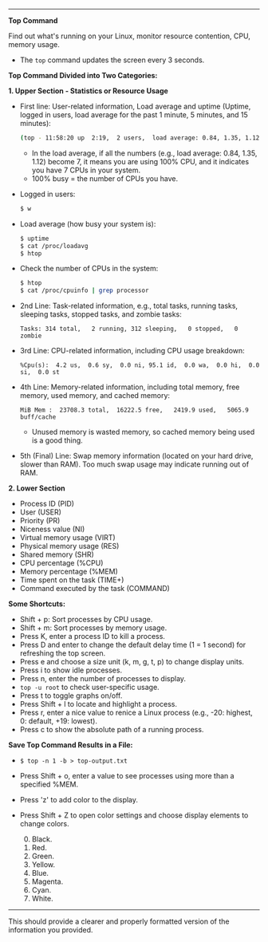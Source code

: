 
---

**Top Command**

Find out what's running on your Linux, monitor resource contention, CPU, memory usage.

- The `top` command updates the screen every 3 seconds.

**Top Command Divided into Two Categories:**

**1. Upper Section - Statistics or Resource Usage**

- First line: User-related information, Load average and uptime (Uptime, logged in users, load average for the past 1 minute, 5 minutes, and 15 minutes):
  ```bash
  (top - 11:58:20 up  2:19,  2 users,  load average: 0.84, 1.35, 1.12)
  ```
  - In the load average, if all the numbers (e.g., load average: 0.84, 1.35, 1.12) become 7, it means you are using 100% CPU, and it indicates you have 7 CPUs in your system.
  - 100% busy = the number of CPUs you have.

- Logged in users:
  ```bash
  $ w
  ```

- Load average (how busy your system is):
  ```bash
  $ uptime
  $ cat /proc/loadavg
  $ htop
  ```

- Check the number of CPUs in the system:
  ```bash
  $ htop
  $ cat /proc/cpuinfo | grep processor
  ```

- 2nd Line: Task-related information, e.g., total tasks, running tasks, sleeping tasks, stopped tasks, and zombie tasks:
  ```
  Tasks: 314 total,   2 running, 312 sleeping,   0 stopped,   0 zombie
  ```

- 3rd Line: CPU-related information, including CPU usage breakdown:
  ```
  %Cpu(s):  4.2 us,  0.6 sy,  0.0 ni, 95.1 id,  0.0 wa,  0.0 hi,  0.0 si,  0.0 st
  ```

- 4th Line: Memory-related information, including total memory, free memory, used memory, and cached memory:
  ```
  MiB Mem :  23708.3 total,  16222.5 free,   2419.9 used,   5065.9 buff/cache
  ```
  - Unused memory is wasted memory, so cached memory being used is a good thing.

- 5th (Final) Line: Swap memory information (located on your hard drive, slower than RAM). Too much swap usage may indicate running out of RAM.

**2. Lower Section**

- Process ID (PID)
- User (USER)
- Priority (PR)
- Niceness value (NI)
- Virtual memory usage (VIRT)
- Physical memory usage (RES)
- Shared memory (SHR)
- CPU percentage (%CPU)
- Memory percentage (%MEM)
- Time spent on the task (TIME+)
- Command executed by the task (COMMAND)

**Some Shortcuts:**

- Shift + p: Sort processes by CPU usage.
- Shift + m: Sort processes by memory usage.
- Press K, enter a process ID to kill a process.
- Press D and enter to change the default delay time (1 = 1 second) for refreshing the top screen.
- Press e and choose a size unit (k, m, g, t, p) to change display units.
- Press i to show idle processes.
- Press n, enter the number of processes to display.
- `top -u root` to check user-specific usage.
- Press t to toggle graphs on/off.
- Press Shift + l to locate and highlight a process.
- Press r, enter a nice value to renice a Linux process (e.g., -20: highest, 0: default, +19: lowest).
- Press c to show the absolute path of a running process.

**Save Top Command Results in a File:**

- `$ top -n 1 -b > top-output.txt`

- Press Shift + o, enter a value to see processes using more than a specified %MEM.

- Press 'z' to add color to the display.
- Press Shift + Z to open color settings and choose display elements to change colors.

   0. Black.
   1. Red.
   2. Green.
   3. Yellow.
   4. Blue.
   5. Magenta.
   6. Cyan.
   7. White.

---

This should provide a clearer and properly formatted version of the information you provided.
